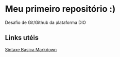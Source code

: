 # Meu primeiro repositório :)
Desafio de Git/Github da plataforma DIO

## Links utéis 
[Sintaxe Basica Markdown](https://www.markdownguide.org/basic-syntax/)
